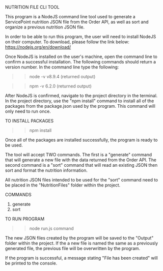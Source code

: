 NUTRITION FILE CLI TOOL

This program is a NodeJS command line tool used to generate a ServicePoint nutrition JSON file from the Order API, as well as sort and organize a previous nutrition JSON file.

In order to be able to run this program, the user will need to install NodeJS on their computer. 
To download, please follow the link below:
https://nodejs.org/en/download/

Once NodeJS is installed on the user's machine, open the command line to confirm a successful installation. The following commands should return a version number.
In the command line type the following:
>> node -v 
>> v8.9.4 (returned output)

>> npm -v
>> 6.2.0 (returned output)

After NodeJS is confirmed, navigate to the project directory in the terminal.
In the project directory, use the "npm install" command to install all of the packages from the package.json used by the program.
This command will only need to run once.

TO INSTALL PACKAGES

>> npm install 

Once all of the packages are installed successfully, the program is ready to be used. 

The tool will accept TWO commands. The first is a "generate" command that will generate a new file with the data returned from the Order API. The second command is a "sort" command that will read an existing JSON then sort and format the nutrition information. 

All nutrition JSON files intended to be used for the "sort" command need to be placed in the "NutritionFiles" folder within the project.

COMMANDS

1. generate 
2. sort 

TO RUN PROGRAM

>> node run.js command 

The new JSON files created by the program will be saved to the "Output" folder within the project. If the a new file is named the same as a previously generated file, the previous file will be overwritten by the program. 

If the program is successful, a message stating "File has been created" will be printed to the console. 





